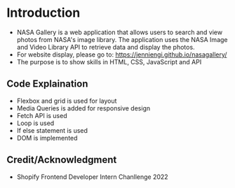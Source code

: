# Introduction
- NASA Gallery is a web application that allows users to search and view photos from NASA's image library. The application uses the NASA Image and Video Library API to retrieve data and display the photos.
- For website display, please go to: https://jenniengi.github.io/nasagallery/
- The purpose is to show skills in HTML, CSS, JavaScript and API

## Code Explaination
- Flexbox and grid is used for layout 
- Media Queries is added for responsive design
- Fetch API is used
- Loop is used
- If else statement is used
- DOM is implemented


## Credit/Acknowledgment
- Shopify Frontend Developer Intern Chanllenge 2022
